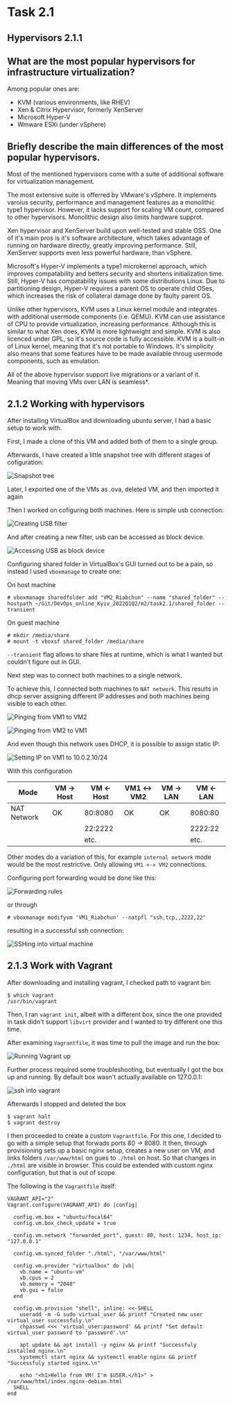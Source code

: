 # Task 2.1

## Hypervisors 2.1.1

What are the most popular hypervisors for infrastructure virtualization?
---

Among popular ones are:

- KVM (various environments, like RHEV)
- Xen & Citrix Hypervisor, formerly XenServer
- Microsoft Hyper-V
- Wmware ESXi (under vSphere)


Briefly describe the main differences of the most popular hypervisors.
---

Most of the mentioned hypervisors come with a suite of additional software for virtualization management.

The most extensive suite is offerred by VMware's vSphere. It implements varoius security, performance and management features as a monolithic type1 hypervisor.
However, it lacks support for scaling VM count, compared to other hypervisors.
Monolithic design also limits hardware supprot.

Xen hypervisor and XenServer build upon well-tested and stable OSS.
One of it's main pros is it's software architecture, which takes advantage of running on hardware directly, greatly improving performance.
Still, XenServer supports even less powerful hardware, than vSphere.

Microsoft's Hyper-V implements a type1 microkernel approach, which improves compatability and betters security and shortens initialization time.
Still, Hyper-V has compatability issues with some distributions Linux.
Due to partitioning design, Hyper-V requires a parent OS to operate child OSes, which increases the risk of collateral damage done by faulty parent OS.

Unlike other hypervisors, KVM uses a Linux kernel module and integrates with additional usermode components (i.e. QEMU).
KVM can use assistance of CPU to provide virtualization, increasing performance.
Although this is similar to what Xen does, KVM is more lightweight and simple.
KVM is also licenced under GPL, so it's source code is fully accessible.
KVM is a built-in of Linux kernel, meaning that it's not portable to Windows.
It's simplicity also means that some features have to be made available throug usermode components, such as emulation.

All of the above hypervisor support live migrations or a variant of it.
Meaning that moving VMs over LAN is seamless\*.


## 2.1.2 Working with hypervisors

After installing VirtualBox and downloading ubuntu server, I had a basic setup to work with.

First, I made a clone of this VM and added both of them to a single group.

Afterwards, I have created a little snapshot tree with different stages of cofiguration:

![Snapshot tree](./images/branched_snapshots.png)

Later, I exported one of the VMs as .ova, deleted VM, and then imported it again

Then I worked on cofiguring both machines.
Here is simple usb connection:

![Creating USB filter](./images/VM1_usb_1.png)

And after creating a new filter, usb can be accessed as block device.

![Accessing USB as block device](./images/VM1_usb_2.png)

Configuring shared folder in VirtualBox's GUI turned out to be a pain, so instead I used `vboxmanage` to create one:

On host machine

```shell
# vboxmanage sharedfolder add "VM2_Riabchun" --name "shared_folder" --hostpath ~/Git/DevOps_online_Kyiv_2022Q1Q2/m2/task2.1/shared_folder --transient
```

On guest machine

```shell
# mkdir /media/share
# mount -t vboxsf shared_folder /media/share
```

`--transient` flag allows to share files at runtime, which is what I wanted but couldn't figure out in GUI.

Next step was to connect both machines to a single network.

To achieve this, I connected both machines to `NAT network`.
This results in dhcp server assigning different IP addresses and both machines being visible to each other.

![Pinging from VM1 to VM2](./images/VM1_ping.png)

![Pinging from VM2 to VM1](./images/VM2_ping.png)

And even though this network uses DHCP, it is possible to assign static IP:

![Setting IP on VM1 to 10.0.2.10/24](./images/VM1_staticip.png)

With this configuration

| Mode        | VM -> Host | VM <- Host | VM1 <-> VM2 | VM -> LAN | VM <- LAN |
|-------------|------------|------------|-------------|-----------|-----------|
| NAT Network | OK         | 80:8080    | OK          | OK        | 8080:80   |
|             |            | 22:2222    |             |           | 2222:22   |
|             |            | etc.       |             |           | etc.      |

Other modes do a variation of this, for example `internal network` mode would be the most restrictive.
Only allowing `VM1 <-> VM2` connections.

Configuring port forwarding would be done like this:

![Forwarding rules](./images/forwardrules.png)

or through

```shell
# vboxmanage modifyvm 'VM1_Riabchun' --natpfl "ssh,tcp,,2222,22"
```

resulting in a successful ssh connection:

![SSHing into virtual machine](./images/sshing.png)

## 2.1.3 Work with Vagrant

After downloading and installing vagrant, I checked path to vagrant bin:

```shell
$ which vagrant
/usr/bin/vagrant
```

Then, I ran `vagrant init`, albeit with a different box, since the one provided in task didn't support `libvirt` provider and I wanted to try different one this time.

After examining `Vagrantfile`, it was time to pull the image and run the box:

![Running Vagrant up](./images/vagrantup.png)

Further process required some troubleshooting, but eventually I got the box up and running.
By default box wasn't actually available on 127.0.0.1:

![ssh into vagrant](./images/vagrantssh.png)

Afterwards I stopped and deleted the box

```shell
$ vagrant halt
$ vagrant destroy
```

I then proceeded to create a custom `Vagrantfile`.
For this one, I decided to go with a simple setup that forwads ports 80 -> 8080.
It then, through provisioning sets up a basic nginx setup, creates a new user on VM, and links folders `/var/www/html` on gues to `./html` on host.
So that changes in `./html` are visible in browser.
This could be extended with custom nginx configuration, but that is out of scope.

The following is the `Vagrantfile` itself:

```Vagrantfile
VAGRANT_API="2"
Vagrant.configure(VAGRANT_API) do |config|

  config.vm.box = "ubuntu/focal64"
  config.vm.box_check_update = true

  config.vm.network "forwarded_port", guest: 80, host: 1234, host_ip: "127.0.0.1"

  config.vm.synced_folder "./html", "/var/www/html"

  config.vm.provider "virtualbox" do |vb|
    vb.name = "ubuntu-vm"
    vb.cpus = 2
    vb.memory = "2048"
    vb.gui = false
  end

  config.vm.provision "shell", inline: <<-SHELL
    useradd -m -G sudo virtual_user && printf "Created new user virtual_user successfuly.\n"
    chpasswd <<< 'virtual_user:password' && printf "Set default virtual_user password to 'password'.\n"

    apt update && apt install -y nginx && printf "Successfuly installed nginx.\n"
    systemctl start nginx && systemctl enable nginx && printf "Successfuly started nginx.\n"

    echo "<h1>Hello from VM! I'm $USER.</h1>" > /var/www/html/index.nginx-debian.html
  SHELL
end
```
